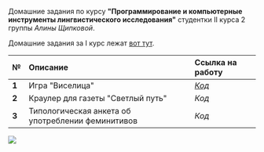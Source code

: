  Домашние задания по курсу **"Программирование и компьютерные инструменты лингвистического исследования"** студентки II курса 2 группы *Алины Щипковой*. 
 
 Домашние задания за I курс лежат [вот тут](https://github.com/schipkovalina/Programming).

**№**|**Описание**|**Ссылка на работу**
---|:---|:---
**1**|Игра "Виселица"|[*Код*](https://github.com/schipkovalina/Programming-2/tree/master/HW1)
**2**|Краулер для газеты "Светлый путь"|*Код*
**3**|Типологическая анкета об употреблении феминитивов|*Код*

![](https://2ch.hk/b/arch/2016-11-10/src/139761023/14787992979980.jpg)
